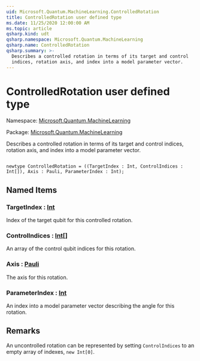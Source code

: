 ```yaml
---
uid: Microsoft.Quantum.MachineLearning.ControlledRotation
title: ControlledRotation user defined type
ms.date: 11/25/2020 12:00:00 AM
ms.topic: article
qsharp.kind: udt
qsharp.namespace: Microsoft.Quantum.MachineLearning
qsharp.name: ControlledRotation
qsharp.summary: >-
  Describes a controlled rotation in terms of its target and control
  indices, rotation axis, and index into a model parameter vector.
---
```


# ControlledRotation user defined type

Namespace: [Microsoft.Quantum.MachineLearning](xref:Microsoft.Quantum.MachineLearning)

Package: [Microsoft.Quantum.MachineLearning](https://nuget.org/packages/Microsoft.Quantum.MachineLearning)


Describes a controlled rotation in terms of its target and controlindices, rotation axis, and index into a model parameter vector.

```qsharp

newtype ControlledRotation = ((TargetIndex : Int, ControlIndices : Int[]), Axis : Pauli, ParameterIndex : Int);
```



## Named Items

### TargetIndex : [Int](xref:microsoft.quantum.user-guide.language.types)

Index of the target qubit for this controlled rotation.
### ControlIndices : [Int](xref:microsoft.quantum.user-guide.language.types)[]

An array of the control qubit indices for this rotation.
### Axis : [Pauli](xref:microsoft.quantum.user-guide.language.types)

The axis for this rotation.
### ParameterIndex : [Int](xref:microsoft.quantum.user-guide.language.types)

An index into a model parameter vector describing the anglefor this rotation.

## Remarks

An uncontrolled rotation can be represented by setting `ControlIndices`to an empty array of indexes, `new Int[0]`.